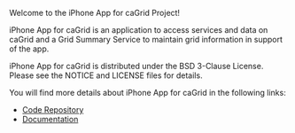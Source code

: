 Welcome to the iPhone App for caGrid Project!

iPhone App for caGrid is an application to access services and data on caGrid and a Grid Summary Service to maintain grid information in support of the app.

iPhone App for caGrid is distributed under the BSD 3-Clause License. Please see the NOTICE and LICENSE files for details.

You will find more details about iPhone App for caGrid in the following links:

 * [Code Repository](https://github.com/NCIP/cagrid-iphone-app)
 * [Documentation](http://gforge.nci.nih.gov/frs/?group_id=690&release_id=4063)
